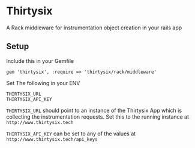 # Thirtysix

A Rack middleware for instrumentation object creation in your rails app

## Setup

Include this in your Gemfile

`gem 'thirtysix', :require => 'thirtysix/rack/middleware'`

Set The following in your ENV

```
THIRTYSIX_URL
THIRTYSIX_API_KEY
```

`THIRTYSIX_URL` should point to an instance of the Thirtysix App which is collecting the instrumentation requests. Set this to the running instance at `http://www.thirtysix.tech`

`THIRTYSIX_API_KEY` can be set to any of the values at `http://www.thirtysix.tech/api_keys`